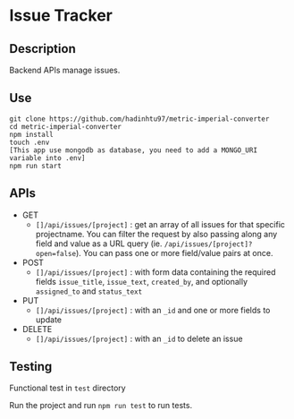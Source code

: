 # Issue Tracker

## Description
Backend APIs manage issues.

## Use
```
git clone https://github.com/hadinhtu97/metric-imperial-converter
cd metric-imperial-converter
npm install
touch .env
[This app use mongodb as database, you need to add a MONGO_URI variable into .env]
npm run start
```

## APIs
* GET
  * `[]/api/issues/[project]` : get an array of all issues for that specific projectname. You can filter the request by also passing along any field and value as a URL query (ie. `/api/issues/[project]?open=false`). You can pass one or more field/value pairs at once.
* POST
  * `[]/api/issues/[project]` : with form data containing the required fields `issue_title`, `issue_text`, `created_by`, and optionally `assigned_to` and `status_text`
* PUT
  * `[]/api/issues/[project]` : with an `_id` and one or more fields to update
* DELETE
  * `[]/api/issues/[project]` : with an `_id` to delete an issue

## Testing
Functional test in `test` directory

Run the project and run `npm run test` to run tests.
